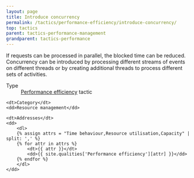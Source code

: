 ```yaml
---
layout: page
title: Introduce concurrency
permalink: /tactics/performance-efficiency/introduce-concurrency/
top: tactics
parent: tactics-performance-management
grandparent: tactics-performance
---
```


If requests can be processed in parallel, the blocked time can be reduced. Concurrency can be introduced by processing different streams of events on different
threads or by creating additional threads to process different sets of activities.

<dl>
    <dt>Type</dt>
    <dd><a href="{{ '/quality/performance-efficiency/' | relative_url }}">Performance efficiency</a> tactic</dd>
    
    <dt>Category</dt>
    <dd>Resource management</dd>
    
    <dt>Addresses</dt>
    <dd>
        <dl>
        {% assign attrs = "Time behaviour,Resource utilisation,Capacity" | split: ',' %}
        {% for attr in attrs %}
            <dt>{{ attr }}</dt>
            <dd>{{ site.qualities['Performance efficiency'][attr] }}</dd>
        {% endfor %}
        </dl>
    </dd>
</dl>
